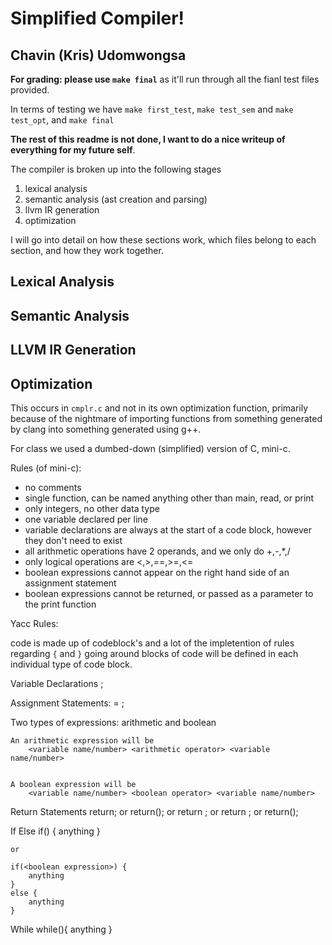 # Simplified Compiler!

## Chavin (Kris) Udomwongsa 

**For grading: please use `make final`** as it'll run through all the fianl test files provided.


In terms of testing we have `make first_test`, `make test_sem` and `make test_opt`, and `make final`


**The rest of this readme is not done, I want to do a nice writeup of everything for my future self**.

The compiler is broken up into the following stages

1. lexical analysis
2. semantic analysis (ast creation and parsing)
3. llvm IR generation 
4. optimization

I will go into detail on how these sections work, which files belong to each section, and how they work together.

## Lexical Analysis

## Semantic Analysis

## LLVM IR Generation

## Optimization

This occurs in `cmplr.c` and not in its own optimization function, primarily because of the nightmare of importing functions from something generated by clang into something generated using g++.



For class we used a dumbed-down (simplified) version of C, mini-c.

Rules (of mini-c):
- no comments
- single function, can be named anything other than main, read, or print
- only integers, no other data type
- one variable declared per line
- variable declarations are always at the start of a code block, however they don't need to exist
- all arithmetic operations have 2 operands, and we only do +,-,*,/
- only logical operations are <,>,==,>=,<=
- boolean expressions cannot appear on the right hand side of an assignment statement
- boolean expressions cannot be returned, or passed as a parameter to the print function

Yacc Rules:

code is made up of codeblock's and a lot of the impletention of rules regarding `{` and `}` going around blocks of code will be defined in each individual type of code block.

Variable Declarations
	<data type> <variable name>;

Assignment Statements:
	<variable name> = <arithmetic expression>;

Two types of expressions: arithmetic and boolean

	An arithmetic expression will be
		<variable name/number> <arithmetic operator> <variable name/number>
		

	A boolean expression will be
		<variable name/number> <boolean operator> <variable name/number>

Return Statements
	return;
	or
	return(<arithmetic expression>);
	or 
	return <arithmetic expression>;
	or
	return <variable name>;
	or
	return(<variable name>);

If Else
	if(<boolean expression>) {
		anything
	}
	
	or

	if(<boolean expression>) {
		anything
	}
	else {
		anything
	}

While
	while(<boolean expression>){
		anything
	}


